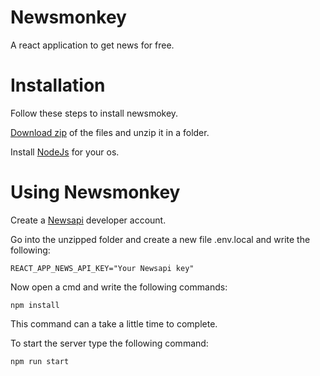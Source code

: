# Newsmonkey

A react application to get news for free.

# Installation

Follow these steps to install newsmokey.

[Download zip](https://codeload.github.com/mayank-xre/newsmonkey/zip/refs/heads/master) of the files and unzip it in a folder.

Install [NodeJs](https://nodejs.org) for your os.

# Using Newsmonkey

Create a [Newsapi](https://newsapi.org/) developer account.

Go into the unzipped folder and create a new file .env.local and write the following:

    REACT_APP_NEWS_API_KEY="Your Newsapi key"

Now open a cmd and write the following commands:

    npm install

This command can a take a little time to complete.

To start the server type the following command:

    npm run start
